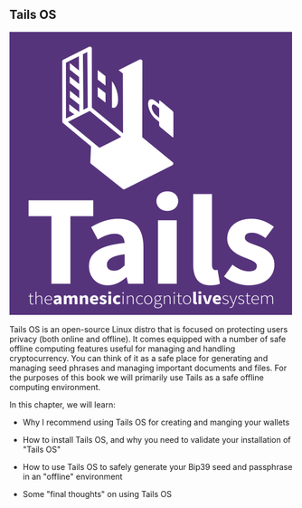 ## Tails OS
![](/assets/tails-logo-square-inverted.svg)

Tails OS is an open-source Linux distro that is focused on protecting users privacy (both online and offline). It comes equipped with a number of safe offline computing features useful for managing and handling cryptocurrency. You can think of it as a safe place for generating and managing seed phrases and managing important documents and files. For the purposes of this book we will primarily use Tails as a safe offline computing environment.

In this chapter, we will learn:

- Why I recommend using Tails OS for creating and manging your wallets

- How to install Tails OS, and why you need to validate your installation of "Tails OS"

- How to use Tails OS to safely generate your Bip39 seed and passphrase in an "offline" environment

- Some "final thoughts" on using Tails OS